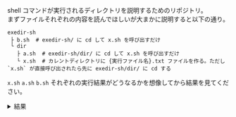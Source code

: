 shell コマンドが実行されるディレクトリを説明するためのリポジトリ。  
まずファイルそれぞれの内容を読んでほしいが大まかに説明すると以下の通り。

```
exedir-sh
 ├ b.sh  # exedir-sh/ に cd して x.sh を呼び出すだけ
 └ dir
   ├ a.sh  # exedir-sh/dir/ に cd して x.sh を呼び出すだけ
   └ x.sh  # カレントディレクトリに {実行ファイル名}.txt ファイルを作る。ただし `x.sh` が直接呼び出されたら先に exedir-sh/dir/ に cd する
```

`x.sh` `a.sh` `b.sh` それぞれの実行結果がどうなるかを想像してから結果を見てください。


<details>
 <summary>結果</summary>

`x.sh` `a.sh` `b.sh` をそれぞれ呼び出すと、結果こうなる。

```
exedir-sh
 ├ b.sh
 ├ b.sh.txt
 └ dir
   ├ a.sh
   ├ a.sh.txt
   ├ x.sh
   └ x.sh.txt
```
</details>
 
